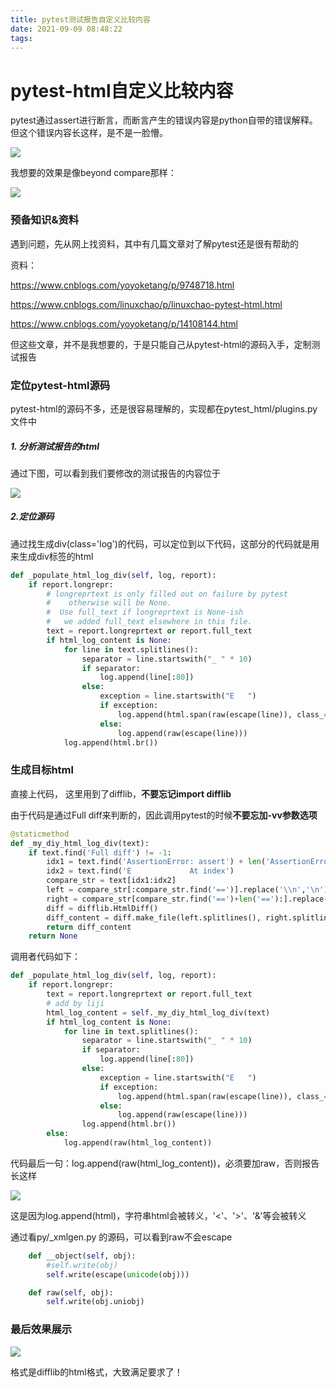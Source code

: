```yaml
---
title: pytest测试报告自定义比较内容
date: 2021-09-09 08:48:22
tags:
---
```


# pytest-html自定义比较内容

pytest通过assert进行断言，而断言产生的错误内容是python自带的错误解释。但这个错误内容长这样，是不是一脸懵。

![](Images\pytest_assert.png)

我想要的效果是像beyond compare那样：

![](Images\beyond_compare.png)

### 预备知识&资料

遇到问题，先从网上找资料，其中有几篇文章对了解pytest还是很有帮助的

资料：

https://www.cnblogs.com/yoyoketang/p/9748718.html

https://www.cnblogs.com/linuxchao/p/linuxchao-pytest-html.html

https://www.cnblogs.com/yoyoketang/p/14108144.html

但这些文章，并不是我想要的，于是只能自己从pytest-html的源码入手，定制测试报告

### 定位pytest-html源码

pytest-html的源码不多，还是很容易理解的，实现都在pytest_html/plugins.py文件中

##### 1. 分析测试报告的html

通过下图，可以看到我们要修改的测试报告的内容位于

![](Images\html_extra.png)

##### 2.定位源码

通过找生成div(class='log')的代码，可以定位到以下代码，这部分的代码就是用来生成div标签的html

```python
def _populate_html_log_div(self, log, report):
    if report.longrepr:
        # longreprtext is only filled out on failure by pytest
        #    otherwise will be None.
        #  Use full_text if longreprtext is None-ish
        #   we added full_text elsewhere in this file.
        text = report.longreprtext or report.full_text
        if html_log_content is None:
            for line in text.splitlines():
                separator = line.startswith("_ " * 10)
                if separator:
                    log.append(line[:80])
                else:
                    exception = line.startswith("E   ")
                    if exception:
                        log.append(html.span(raw(escape(line)), class_="error"))
                    else:
                        log.append(raw(escape(line)))
            log.append(html.br())
```

### 生成目标html

直接上代码， 这里用到了difflib，**不要忘记import difflib**

由于代码是通过Full diff来判断的，因此调用pytest的时候**不要忘加-vv参数选项**

```python
@staticmethod
def _my_diy_html_log_div(text):
	if text.find('Full diff') != -1:
        idx1 = text.find('AssertionError: assert') + len('AssertionError: assert')
        idx2 = text.find('E             At index')
        compare_str = text[idx1:idx2]
        left = compare_str[:compare_str.find('==')].replace('\\n','\n')
        right = compare_str[compare_str.find('==')+len('=='):].replace('\\n','\n')
        diff = difflib.HtmlDiff()
        diff_content = diff.make_file(left.splitlines(), right.splitlines())
        return diff_content
    return None
```

调用者代码如下：

```python
def _populate_html_log_div(self, log, report):
    if report.longrepr:
        text = report.longreprtext or report.full_text
        # add by liji
        html_log_content = self._my_diy_html_log_div(text)
        if html_log_content is None:
            for line in text.splitlines():
                separator = line.startswith("_ " * 10)
                if separator:
                    log.append(line[:80])
                else:
                    exception = line.startswith("E   ")
                    if exception:
                        log.append(html.span(raw(escape(line)), class_="error"))
                    else:
                        log.append(raw(escape(line)))
                log.append(html.br())
        else:
            log.append(raw(html_log_content))
```

代码最后一句：log.append(raw(html_log_content))，必须要加raw，否则报告长这样

![](Images\notraw_html.png)

这是因为log.append(html)，字符串html会被转义，'<'、'>'、'&'等会被转义

通过看py/_xmlgen.py 的源码，可以看到raw不会escape

```python
    def __object(self, obj):
        #self.write(obj)
        self.write(escape(unicode(obj)))

    def raw(self, obj):
        self.write(obj.uniobj)
```

### 最后效果展示

![](Images\finial_show.png)

格式是difflib的html格式，大致满足要求了！